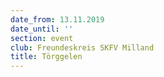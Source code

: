 ```yaml
---
date_from: 13.11.2019
date_until: ''
section: event
club: Freundeskreis SKFV Milland
title: Törggelen
---
```


